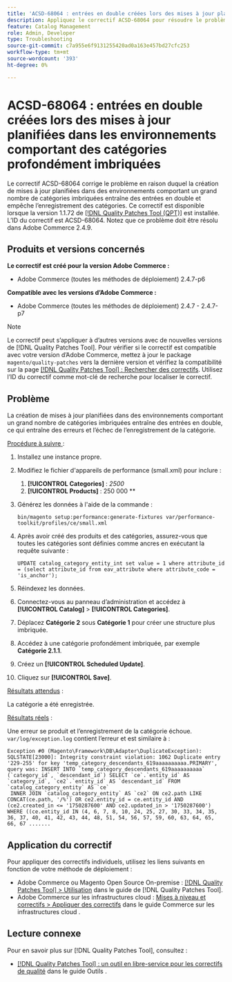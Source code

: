 ```yaml
---
title: 'ACSD-68064 : entrées en double créées lors des mises à jour planifiées dans les environnements comportant des catégories profondément imbriquées'
description: Appliquez le correctif ACSD-68064 pour résoudre le problème d’Adobe Commerce où la création de mises à jour planifiées dans des environnements avec un grand nombre de catégories imbriquées entraîne des entrées en double et empêche l’enregistrement des catégories.
feature: Catalog Management
role: Admin, Developer
type: Troubleshooting
source-git-commit: c7a955e6f9131255420ad0a163e457bd27cfc253
workflow-type: tm+mt
source-wordcount: '393'
ht-degree: 0%

---
```



# ACSD-68064 : entrées en double créées lors des mises à jour planifiées dans les environnements comportant des catégories profondément imbriquées

Le correctif ACSD-68064 corrige le problème en raison duquel la création de mises à jour planifiées dans des environnements comportant un grand nombre de catégories imbriquées entraîne des entrées en double et empêche l’enregistrement des catégories. Ce correctif est disponible lorsque la version 1.1.72 de [[!DNL Quality Patches Tool (QPT)]](/help/tools/quality-patches-tool/quality-patches-tool-to-self-serve-quality-patches.md) est installée. L’ID du correctif est ACSD-68064. Notez que ce problème doit être résolu dans Adobe Commerce 2.4.9.

## Produits et versions concernés

**Le correctif est créé pour la version Adobe Commerce :**

* Adobe Commerce (toutes les méthodes de déploiement) 2.4.7-p6

**Compatible avec les versions d’Adobe Commerce :**

* Adobe Commerce (toutes les méthodes de déploiement) 2.4.7 - 2.4.7-p7

>[!NOTE]
>
>Le correctif peut s’appliquer à d’autres versions avec de nouvelles versions de [!DNL Quality Patches Tool]. Pour vérifier si le correctif est compatible avec votre version d’Adobe Commerce, mettez à jour le package `magento/quality-patches` vers la dernière version et vérifiez la compatibilité sur la page [[!DNL Quality Patches Tool] : Rechercher des correctifs](https://experienceleague.adobe.com/tools/commerce-quality-patches/index.html?lang=fr). Utilisez l’ID du correctif comme mot-clé de recherche pour localiser le correctif.

## Problème

La création de mises à jour planifiées dans des environnements comportant un grand nombre de catégories imbriquées entraîne des entrées en double, ce qui entraîne des erreurs et l’échec de l’enregistrement de la catégorie.

<u>Procédure à suivre </u> :

1. Installez une instance propre.
1. Modifiez le fichier d&#39;appareils de performance (small.xml) pour inclure :
   1. **[!UICONTROL Categories]** : *2500*
   1. **[!UICONTROL Products]** : 250 000 **
1. Générez les données à l&#39;aide de la commande :

   ```
   bin/magento setup:performance:generate-fixtures var/performance-toolkit/profiles/ce/small.xml
   ```

1. Après avoir créé des produits et des catégories, assurez-vous que toutes les catégories sont définies comme ancres en exécutant la requête suivante :

   ```
   UPDATE catalog_category_entity_int set value = 1 where attribute_id = (select attribute_id from eav_attribute where attribute_code = 'is_anchor'); 
   ```

1. Réindexez les données.
1. Connectez-vous au panneau d’administration et accédez à **[!UICONTROL Catalog]** > **[!UICONTROL Categories]**.
1. Déplacez **Catégorie 2** sous **Catégorie 1** pour créer une structure plus imbriquée.
1. Accédez à une catégorie profondément imbriquée, par exemple **Catégorie 2.1.1**.
1. Créez un **[!UICONTROL Scheduled Update]**.
1. Cliquez sur **[!UICONTROL Save]**.

<u>Résultats attendus</u> :

La catégorie a été enregistrée.

<u>Résultats réels</u> :

Une erreur se produit et l’enregistrement de la catégorie échoue. `var/log/exception.log` contient l’erreur et est similaire à :

```
Exception #0 (Magento\Framework\DB\Adapter\DuplicateException): SQLSTATE[23000]: Integrity constraint violation: 1062 Duplicate entry '229-255' for key 'temp_category_descendants_619aaaaaaaaaa.PRIMARY', query was: INSERT INTO `temp_category_descendants_619aaaaaaaaaa` (`category_id`, `descendant_id`) SELECT `ce`.`entity_id` AS `category_id`, `ce2`.`entity_id` AS `descendant_id` FROM `catalog_category_entity` AS `ce`
 INNER JOIN `catalog_category_entity` AS `ce2` ON ce2.path LIKE CONCAT(ce.path, '/%') OR ce2.entity_id = ce.entity_id AND (ce2.created_in <= '1750287600' AND ce2.updated_in > '1750287600') WHERE ((ce.entity_id IN (4, 6, 7, 8, 10, 24, 25, 27, 30, 33, 34, 35, 36, 37, 40, 41, 42, 43, 44, 48, 51, 54, 56, 57, 59, 60, 63, 64, 65, 66, 67 .......
```

## Application du correctif

Pour appliquer des correctifs individuels, utilisez les liens suivants en fonction de votre méthode de déploiement :

* Adobe Commerce ou Magento Open Source On-premise : [[!DNL Quality Patches Tool] > Utilisation](/help/tools/quality-patches-tool/usage.md) dans le guide de [!DNL Quality Patches Tool].
* Adobe Commerce sur les infrastructures cloud : [Mises à niveau et correctifs > Appliquer des correctifs](https://experienceleague.adobe.com/docs/commerce-cloud-service/user-guide/develop/upgrade/apply-patches.html?lang=fr) dans le guide Commerce sur les infrastructures cloud .

## Lecture connexe

Pour en savoir plus sur [!DNL Quality Patches Tool], consultez :

* [[!DNL Quality Patches Tool] : un outil en libre-service pour les correctifs de qualité](/help/tools/quality-patches-tool/quality-patches-tool-to-self-serve-quality-patches.md) dans le guide Outils .

